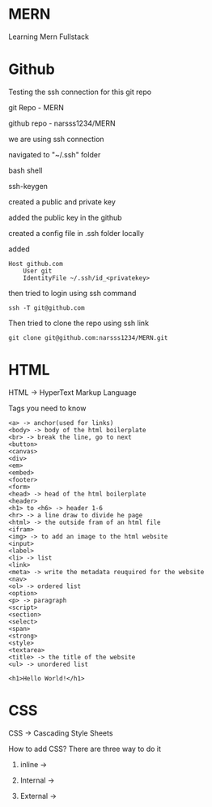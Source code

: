 # MERN
Learning Mern Fullstack

# Github

Testing the ssh connection for this git repo

git Repo - MERN

github repo - narsss1234/MERN

we are using ssh connection

navigated to "~/.ssh" folder

bash shell

ssh-keygen

created a public and private key

added the public key in the github 

created a config file in .ssh folder locally

added

```
Host github.com
    User git
    IdentityFile ~/.ssh/id_<privatekey>
```

then tried to login using ssh command

```
ssh -T git@github.com
```

Then tried to clone the repo using ssh link

```
git clone git@github.com:narsss1234/MERN.git
```

# HTML
HTML -> HyperText Markup Language

Tags you need to know
```
<a> -> anchor(used for links)
<body> -> body of the html boilerplate
<br> -> break the line, go to next
<button>
<canvas>
<div>
<em>
<embed>
<footer>
<form>
<head> -> head of the html boilerplate
<header>
<h1> to <h6> -> header 1-6
<hr> -> a line draw to divide he page
<html> -> the outside fram of an html file
<ifram>
<img> -> to add an image to the html website
<input>
<label>
<li> -> list
<link>
<meta> -> write the metadata reuquired for the website
<nav>
<ol> -> ordered list
<option>
<p> -> paragraph
<script>
<section>
<select>
<span>
<strong>
<style>
<textarea>
<title> -> the title of the website
<ul> -> unordered list

<h1>Hello World!</h1>
```

# CSS

CSS -> Cascading Style Sheets

How to add CSS? There are three way to do it

1) inline -> <tag style="css" />

2) Internal -> <style>css</style>

3) External -> <link href="style.css"/>